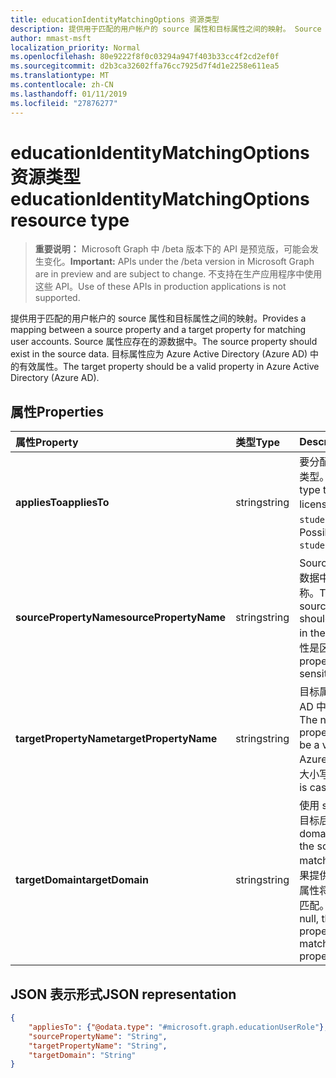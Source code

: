 ```yaml
---
title: educationIdentityMatchingOptions 资源类型
description: 提供用于匹配的用户帐户的 source 属性和目标属性之间的映射。 Source 属性应存在的源数据中。 目标属性应为 Azure Active Directory (Azure AD) 中的有效属性。
author: mmast-msft
localization_priority: Normal
ms.openlocfilehash: 80e9222f8f0c03294a947f403b33cc4f2cd2ef0f
ms.sourcegitcommit: d2b3ca32602ffa76cc7925d7f4d1e2258e611ea5
ms.translationtype: MT
ms.contentlocale: zh-CN
ms.lasthandoff: 01/11/2019
ms.locfileid: "27876277"
---
```

# <a name="educationidentitymatchingoptions-resource-type"></a><span data-ttu-id="22719-105">educationIdentityMatchingOptions 资源类型</span><span class="sxs-lookup"><span data-stu-id="22719-105">educationIdentityMatchingOptions resource type</span></span>

> <span data-ttu-id="22719-106">**重要说明：** Microsoft Graph 中 /beta 版本下的 API 是预览版，可能会发生变化。</span><span class="sxs-lookup"><span data-stu-id="22719-106">**Important:** APIs under the /beta version in Microsoft Graph are in preview and are subject to change.</span></span> <span data-ttu-id="22719-107">不支持在生产应用程序中使用这些 API。</span><span class="sxs-lookup"><span data-stu-id="22719-107">Use of these APIs in production applications is not supported.</span></span>

<span data-ttu-id="22719-108">提供用于匹配的用户帐户的 source 属性和目标属性之间的映射。</span><span class="sxs-lookup"><span data-stu-id="22719-108">Provides a mapping between a source property and a target property for matching user accounts.</span></span> <span data-ttu-id="22719-109">Source 属性应存在的源数据中。</span><span class="sxs-lookup"><span data-stu-id="22719-109">The source property should exist in the source data.</span></span> <span data-ttu-id="22719-110">目标属性应为 Azure Active Directory (Azure AD) 中的有效属性。</span><span class="sxs-lookup"><span data-stu-id="22719-110">The target property should be a valid property in Azure Active Directory (Azure AD).</span></span>

## <a name="properties"></a><span data-ttu-id="22719-111">属性</span><span class="sxs-lookup"><span data-stu-id="22719-111">Properties</span></span>

| <span data-ttu-id="22719-112">属性</span><span class="sxs-lookup"><span data-stu-id="22719-112">Property</span></span> | <span data-ttu-id="22719-113">类型</span><span class="sxs-lookup"><span data-stu-id="22719-113">Type</span></span> | <span data-ttu-id="22719-114">Description</span><span class="sxs-lookup"><span data-stu-id="22719-114">Description</span></span> |
|:-|:-|:-|
| <span data-ttu-id="22719-115">**appliesTo**</span><span class="sxs-lookup"><span data-stu-id="22719-115">**appliesTo**</span></span> | <span data-ttu-id="22719-116">string</span><span class="sxs-lookup"><span data-stu-id="22719-116">string</span></span> |  <span data-ttu-id="22719-117">要分配许可证的用户角色类型。</span><span class="sxs-lookup"><span data-stu-id="22719-117">The user role type to assign to the license.</span></span> <span data-ttu-id="22719-118">可取值为：`student`、`teacher`。</span><span class="sxs-lookup"><span data-stu-id="22719-118">Possible values are: `student`, `teacher`.</span></span>      |
| <span data-ttu-id="22719-119">**sourcePropertyName**</span><span class="sxs-lookup"><span data-stu-id="22719-119">**sourcePropertyName**</span></span> | <span data-ttu-id="22719-120">string</span><span class="sxs-lookup"><span data-stu-id="22719-120">string</span></span> |  <span data-ttu-id="22719-121">Source 属性，应该是源数据中的字段名称的名称。</span><span class="sxs-lookup"><span data-stu-id="22719-121">The name of the source property, which should be a field name in the source data.</span></span> <span data-ttu-id="22719-122">此属性是区分大小写。</span><span class="sxs-lookup"><span data-stu-id="22719-122">This property is case-sensitive.</span></span>        |
| <span data-ttu-id="22719-123">**targetPropertyName**</span><span class="sxs-lookup"><span data-stu-id="22719-123">**targetPropertyName**</span></span> | <span data-ttu-id="22719-124">string</span><span class="sxs-lookup"><span data-stu-id="22719-124">string</span></span> |  <span data-ttu-id="22719-125">目标属性，应为 Azure AD 中的有效属性名称。</span><span class="sxs-lookup"><span data-stu-id="22719-125">The name of the target property, which should be a valid property in Azure AD.</span></span> <span data-ttu-id="22719-126">此属性是区分大小写。</span><span class="sxs-lookup"><span data-stu-id="22719-126">This property is case-sensitive.</span></span>     |
| <span data-ttu-id="22719-127">**targetDomain**</span><span class="sxs-lookup"><span data-stu-id="22719-127">**targetDomain**</span></span> | <span data-ttu-id="22719-128">string</span><span class="sxs-lookup"><span data-stu-id="22719-128">string</span></span> |  <span data-ttu-id="22719-129">使用 source 属性以匹配目标后缀域。</span><span class="sxs-lookup"><span data-stu-id="22719-129">The domain to suffix with the source property to match on the target.</span></span> <span data-ttu-id="22719-130">如果提供为 null，source 属性将用于与目标属性相匹配。</span><span class="sxs-lookup"><span data-stu-id="22719-130">If provided as null,  the source property will be used to match with the target property.</span></span>        |

## <a name="json-representation"></a><span data-ttu-id="22719-131">JSON 表示形式</span><span class="sxs-lookup"><span data-stu-id="22719-131">JSON representation</span></span>
<!-- {
  "blockType": "resource",
  "optionalProperties": [

  ],
  "@odata.type": "#microsoft.graph.educationIdentityMatchingOptions"
}-->

```json
{
    "appliesTo": {"@odata.type": "#microsoft.graph.educationUserRole"},
    "sourcePropertyName": "String",
    "targetPropertyName": "String",
    "targetDomain": "String"
}
```
